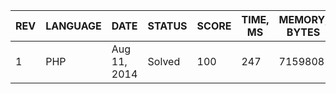 | REV | LANGUAGE | DATE | STATUS | SCORE | TIME, MS | MEMORY, BYTES | IN RANKING | UNIQUE | RANKING POINTS |
|-----|----------|------|--------|-------|----------|---------------|------------|--------|----------------|
| 1 | PHP | Aug 11, 2014 | Solved | 100 | 247 | 7159808 | yes | yes | 28.593 |
